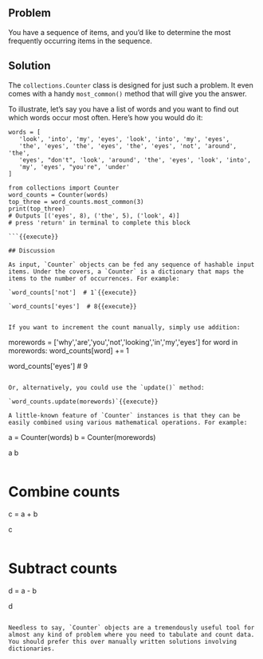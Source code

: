 ## Problem

You have a sequence of items, and you’d like to determine the most frequently occurring items in the sequence.

## Solution

The `collections.Counter` class is designed for just such a problem. It even comes with a handy `most_common()` method that will give you the answer.

To illustrate, let’s say you have a list of words and you want to find out which words occur most often. Here’s how you would do it:

```
words = [
   'look', 'into', 'my', 'eyes', 'look', 'into', 'my', 'eyes',
   'the', 'eyes', 'the', 'eyes', 'the', 'eyes', 'not', 'around', 'the',
   'eyes', "don't", 'look', 'around', 'the', 'eyes', 'look', 'into',
   'my', 'eyes', "you're", 'under'
]

from collections import Counter
word_counts = Counter(words)
top_three = word_counts.most_common(3)
print(top_three)
# Outputs [('eyes', 8), ('the', 5), ('look', 4)]
# press 'return' in terminal to complete this block

```{{execute}}

## Discussion

As input, `Counter` objects can be fed any sequence of hashable input items. Under the covers, a `Counter` is a dictionary that maps the items to the number of occurrences. For example:

`word_counts['not']  # 1`{{execute}}

`word_counts['eyes']  # 8{{execute}}


If you want to increment the count manually, simply use addition:

```
morewords = ['why','are','you','not','looking','in','my','eyes']
for word in morewords:
    word_counts[word] += 1

word_counts['eyes']  # 9

```{{execute}}

Or, alternatively, you could use the `update()` method:

`word_counts.update(morewords)`{{execute}}

A little-known feature of `Counter` instances is that they can be easily combined using various mathematical operations. For example:

```
a = Counter(words)
b = Counter(morewords)

a
b
```{{execute}}

```
# Combine counts
c = a + b

c
```{{execute}}

```
# Subtract counts
d = a - b

d
```{{execute}}

Needless to say, `Counter` objects are a tremendously useful tool for almost any kind of problem where you need to tabulate and count data. You should prefer this over manually written solutions involving dictionaries.